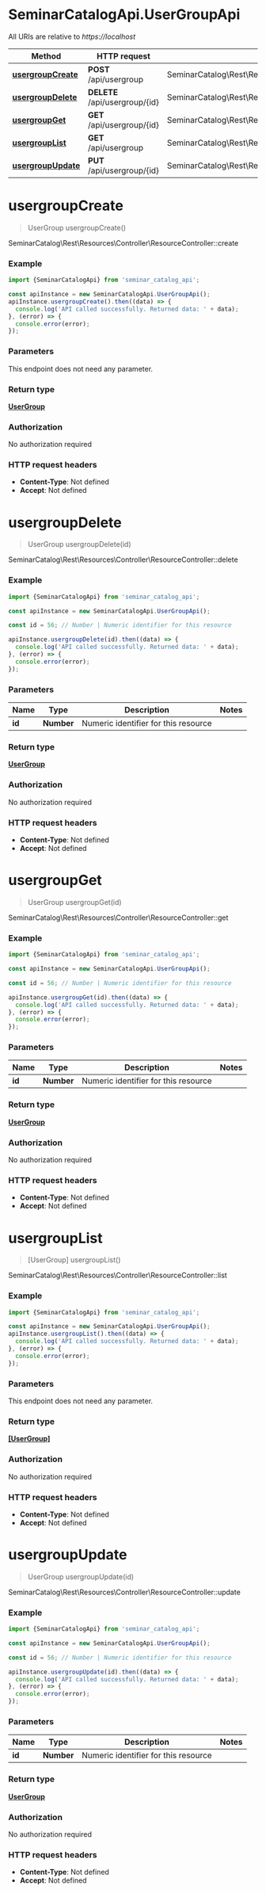 # SeminarCatalogApi.UserGroupApi

All URIs are relative to *https://localhost*

Method | HTTP request | Description
------------- | ------------- | -------------
[**usergroupCreate**](UserGroupApi.md#usergroupCreate) | **POST** /api/usergroup | SeminarCatalog\\Rest\\Resources\\Controller\\ResourceController::create
[**usergroupDelete**](UserGroupApi.md#usergroupDelete) | **DELETE** /api/usergroup/{id} | SeminarCatalog\\Rest\\Resources\\Controller\\ResourceController::delete
[**usergroupGet**](UserGroupApi.md#usergroupGet) | **GET** /api/usergroup/{id} | SeminarCatalog\\Rest\\Resources\\Controller\\ResourceController::get
[**usergroupList**](UserGroupApi.md#usergroupList) | **GET** /api/usergroup | SeminarCatalog\\Rest\\Resources\\Controller\\ResourceController::list
[**usergroupUpdate**](UserGroupApi.md#usergroupUpdate) | **PUT** /api/usergroup/{id} | SeminarCatalog\\Rest\\Resources\\Controller\\ResourceController::update


<a name="usergroupCreate"></a>
# **usergroupCreate**
> UserGroup usergroupCreate()

SeminarCatalog\\Rest\\Resources\\Controller\\ResourceController::create

### Example
```javascript
import {SeminarCatalogApi} from 'seminar_catalog_api';

const apiInstance = new SeminarCatalogApi.UserGroupApi();
apiInstance.usergroupCreate().then((data) => {
  console.log('API called successfully. Returned data: ' + data);
}, (error) => {
  console.error(error);
});

```

### Parameters
This endpoint does not need any parameter.

### Return type

[**UserGroup**](UserGroup.md)

### Authorization

No authorization required

### HTTP request headers

 - **Content-Type**: Not defined
 - **Accept**: Not defined

<a name="usergroupDelete"></a>
# **usergroupDelete**
> UserGroup usergroupDelete(id)

SeminarCatalog\\Rest\\Resources\\Controller\\ResourceController::delete

### Example
```javascript
import {SeminarCatalogApi} from 'seminar_catalog_api';

const apiInstance = new SeminarCatalogApi.UserGroupApi();

const id = 56; // Number | Numeric identifier for this resource

apiInstance.usergroupDelete(id).then((data) => {
  console.log('API called successfully. Returned data: ' + data);
}, (error) => {
  console.error(error);
});

```

### Parameters

Name | Type | Description  | Notes
------------- | ------------- | ------------- | -------------
 **id** | **Number**| Numeric identifier for this resource | 

### Return type

[**UserGroup**](UserGroup.md)

### Authorization

No authorization required

### HTTP request headers

 - **Content-Type**: Not defined
 - **Accept**: Not defined

<a name="usergroupGet"></a>
# **usergroupGet**
> UserGroup usergroupGet(id)

SeminarCatalog\\Rest\\Resources\\Controller\\ResourceController::get

### Example
```javascript
import {SeminarCatalogApi} from 'seminar_catalog_api';

const apiInstance = new SeminarCatalogApi.UserGroupApi();

const id = 56; // Number | Numeric identifier for this resource

apiInstance.usergroupGet(id).then((data) => {
  console.log('API called successfully. Returned data: ' + data);
}, (error) => {
  console.error(error);
});

```

### Parameters

Name | Type | Description  | Notes
------------- | ------------- | ------------- | -------------
 **id** | **Number**| Numeric identifier for this resource | 

### Return type

[**UserGroup**](UserGroup.md)

### Authorization

No authorization required

### HTTP request headers

 - **Content-Type**: Not defined
 - **Accept**: Not defined

<a name="usergroupList"></a>
# **usergroupList**
> [UserGroup] usergroupList()

SeminarCatalog\\Rest\\Resources\\Controller\\ResourceController::list

### Example
```javascript
import {SeminarCatalogApi} from 'seminar_catalog_api';

const apiInstance = new SeminarCatalogApi.UserGroupApi();
apiInstance.usergroupList().then((data) => {
  console.log('API called successfully. Returned data: ' + data);
}, (error) => {
  console.error(error);
});

```

### Parameters
This endpoint does not need any parameter.

### Return type

[**[UserGroup]**](UserGroup.md)

### Authorization

No authorization required

### HTTP request headers

 - **Content-Type**: Not defined
 - **Accept**: Not defined

<a name="usergroupUpdate"></a>
# **usergroupUpdate**
> UserGroup usergroupUpdate(id)

SeminarCatalog\\Rest\\Resources\\Controller\\ResourceController::update

### Example
```javascript
import {SeminarCatalogApi} from 'seminar_catalog_api';

const apiInstance = new SeminarCatalogApi.UserGroupApi();

const id = 56; // Number | Numeric identifier for this resource

apiInstance.usergroupUpdate(id).then((data) => {
  console.log('API called successfully. Returned data: ' + data);
}, (error) => {
  console.error(error);
});

```

### Parameters

Name | Type | Description  | Notes
------------- | ------------- | ------------- | -------------
 **id** | **Number**| Numeric identifier for this resource | 

### Return type

[**UserGroup**](UserGroup.md)

### Authorization

No authorization required

### HTTP request headers

 - **Content-Type**: Not defined
 - **Accept**: Not defined

